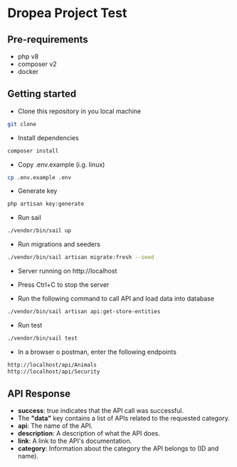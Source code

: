# Dropea Project Test

## Pre-requirements
* php v8
* composer v2
* docker

## Getting started
* Clone this repository in you local machine
```sh
git clone 
```

* Install dependencies
```sh
composer install
```

* Copy .env.example (i.g. linux)
```sh
cp .env.example .env
```

* Generate key
```sh
php artisan key:generate
```

* Run sail
```sh
./vendor/bin/sail up
```

* Run migrations and seeders
```sh
./vendor/bin/sail artisan migrate:fresh --seed
```

* Server running on http://localhost

* Press Ctrl+C to stop the server

* Run the following command to call API and load data into database
```sh
./vendor/bin/sail artisan api:get-store-entities
```

* Run test
```sh
./vendor/bin/sail test
```

* In a browser o postman, enter the following endpoints
```sh
http://localhost/api/Animals
http://localhost/api/Security
```
## API Response
* __success__: true indicates that the API call was successful.
* The __"data"__ key contains a list of APIs related to the requested category.
* __api__: The name of the API.
* __description__: A description of what the API does.
* __link__: A link to the API's documentation.
* __category__: Information about the category the API belongs to (ID and name).
